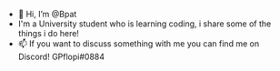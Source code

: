 - 👋 Hi, I’m @Bpat
- I'm a University student who is learning coding, i share some of the things i do here!
- 📫 If you want to discuss something with me you can find me on Discord! GPflopi#0884 

<!---
GPFlopi/GPFlopi is a ✨ special ✨ repository because its `README.md` (this file) appears on your GitHub profile.
You can click the Preview link to take a look at your changes.
--->

